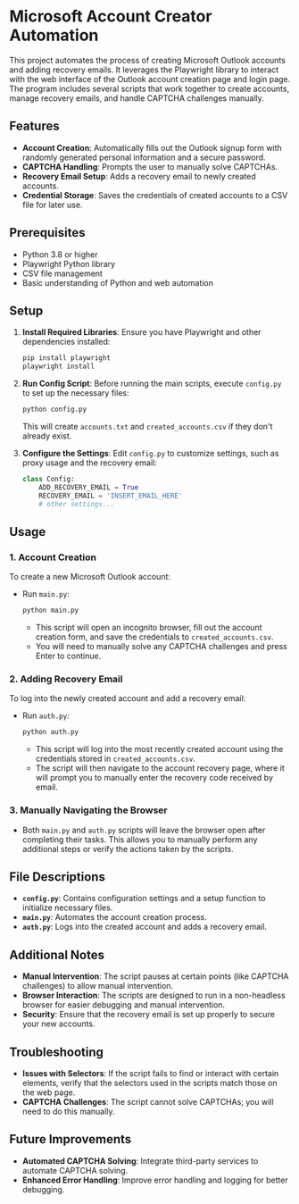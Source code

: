 # Microsoft Account Creator Automation

This project automates the process of creating Microsoft Outlook accounts and adding recovery emails. It leverages the Playwright library to interact with the web interface of the Outlook account creation page and login page. The program includes several scripts that work together to create accounts, manage recovery emails, and handle CAPTCHA challenges manually.

## Features

- **Account Creation**: Automatically fills out the Outlook signup form with randomly generated personal information and a secure password.
- **CAPTCHA Handling**: Prompts the user to manually solve CAPTCHAs.
- **Recovery Email Setup**: Adds a recovery email to newly created accounts.
- **Credential Storage**: Saves the credentials of created accounts to a CSV file for later use.

## Prerequisites

- Python 3.8 or higher
- Playwright Python library
- CSV file management
- Basic understanding of Python and web automation

## Setup

1. **Install Required Libraries**:
   Ensure you have Playwright and other dependencies installed:
   ```bash
   pip install playwright
   playwright install
   ```

2. **Run Config Script**:
   Before running the main scripts, execute `config.py` to set up the necessary files:
   ```bash
   python config.py
   ```
   This will create `accounts.txt` and `created_accounts.csv` if they don't already exist.

3. **Configure the Settings**:
   Edit `config.py` to customize settings, such as proxy usage and the recovery email:
   ```python
   class Config:
       ADD_RECOVERY_EMAIL = True
       RECOVERY_EMAIL = 'INSERT_EMAIL_HERE'
       # other settings...
   ```

## Usage

### 1. Account Creation

To create a new Microsoft Outlook account:

- Run `main.py`:
  ```bash
  python main.py
  ```
  - This script will open an incognito browser, fill out the account creation form, and save the credentials to `created_accounts.csv`.
  - You will need to manually solve any CAPTCHA challenges and press Enter to continue.

### 2. Adding Recovery Email

To log into the newly created account and add a recovery email:

- Run `auth.py`:
  ```bash
  python auth.py
  ```
  - This script will log into the most recently created account using the credentials stored in `created_accounts.csv`.
  - The script will then navigate to the account recovery page, where it will prompt you to manually enter the recovery code received by email.

### 3. Manually Navigating the Browser

- Both `main.py` and `auth.py` scripts will leave the browser open after completing their tasks. This allows you to manually perform any additional steps or verify the actions taken by the scripts.

## File Descriptions

- **`config.py`**: Contains configuration settings and a setup function to initialize necessary files.
- **`main.py`**: Automates the account creation process.
- **`auth.py`**: Logs into the created account and adds a recovery email.

## Additional Notes

- **Manual Intervention**: The script pauses at certain points (like CAPTCHA challenges) to allow manual intervention.
- **Browser Interaction**: The scripts are designed to run in a non-headless browser for easier debugging and manual intervention.
- **Security**: Ensure that the recovery email is set up properly to secure your new accounts.

## Troubleshooting

- **Issues with Selectors**: If the script fails to find or interact with certain elements, verify that the selectors used in the scripts match those on the web page.
- **CAPTCHA Challenges**: The script cannot solve CAPTCHAs; you will need to do this manually.

## Future Improvements

- **Automated CAPTCHA Solving**: Integrate third-party services to automate CAPTCHA solving.
- **Enhanced Error Handling**: Improve error handling and logging for better debugging.

